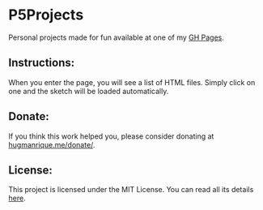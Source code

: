 # P5Projects

Personal projects made for fun available at one of my [GH Pages](https://hugmanrique.github.io/P5Projects/).

## Instructions:
When you enter the page, you will see a list of HTML files. Simply click on one and the sketch will be loaded automatically.

## Donate:
If you think this work helped you, please consider donating at [hugmanrique.me/donate/](https://hugmanrique.me/donate/).

## License:
This project is licensed under the MIT License. You can read all its details [here](LICENSE).
